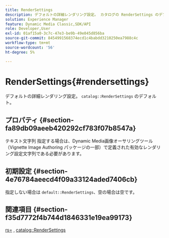 ```yaml
---
title: RenderSettings
description: デフォルトの詳細レンダリング設定。 カタログの RenderSettings のデフォルト。
solution: Experience Manager
feature: Dynamic Media Classic,SDK/API
role: Developer,User
exl-id: 01af15a0-3c7c-47e3-be9b-49e045d856ba
source-git-commit: 8454991568374ecd1c4babdd3210250ea7988c4c
workflow-type: tm+mt
source-wordcount: '56'
ht-degree: 5%

---
```


# RenderSettings{#rendersettings}

デフォルトの詳細レンダリング設定。 `catalog::RenderSettings` のデフォルト。

## プロパティ {#section-fa89db09aeeb420292cf783f07b8547a}

テキスト文字列 指定する場合は、Dynamic Media画像オーサリングツール（Vignette Image Authoring パッケージの一部）で定義された有効なレンダリング設定文字列である必要があります。

## 初期設定 {#section-4e76784aeecd4f09a33124aded7406cb}

指定しない場合は `default::RenderSettings`、空の場合は空です。

## 関連項目 {#section-f35d7772f4b744d1846331e19ea99173}

[rs=](../../../../../ir-api/http-protocol/image-rendering-api-ref/c-ir-http-protocol-ref/c-ir-http-protocol-command-reference/r-ir-rs.md#reference-d20cefaaa6cd4f449d1591c87959b4cf) , [catalog::RenderSettings](../../../../../ir-api/material-cat/image-rendering-api-ref/c-ir-material-catalog/c-ir-attributes-reference/r-ir-rendersettings.md#reference-f3ae5e18095d40b2a8edef957dd82fbd)

